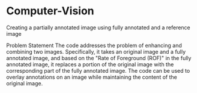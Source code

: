 # Computer-Vision
Creating a partially annotated image using fully annotated and a reference image

Problem Statement
The code addresses the problem of enhancing and combining two images. Specifically, it takes an original image and a fully annotated image, and based on the "Rate of Foreground (ROF)" in the fully annotated image, it replaces a portion of the original image with the corresponding part of the fully annotated image. The code can be used to overlay annotations on an image while maintaining the content of the original image.
